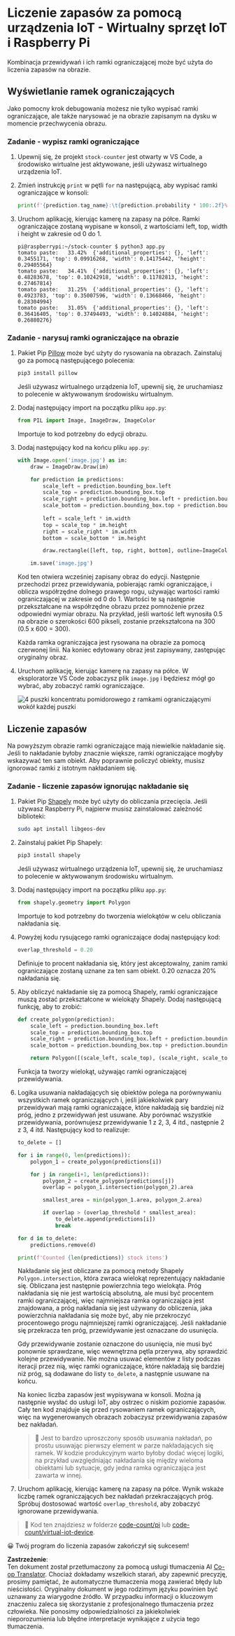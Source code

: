 <!--
CO_OP_TRANSLATOR_METADATA:
{
  "original_hash": "9c4320311c0f2c1884a6a21265d98a51",
  "translation_date": "2025-08-26T06:27:57+00:00",
  "source_file": "5-retail/lessons/2-check-stock-device/single-board-computer-count-stock.md",
  "language_code": "pl"
}
-->
# Liczenie zapasów za pomocą urządzenia IoT - Wirtualny sprzęt IoT i Raspberry Pi

Kombinacja przewidywań i ich ramki ograniczającej może być użyta do liczenia zapasów na obrazie.

## Wyświetlanie ramek ograniczających

Jako pomocny krok debugowania możesz nie tylko wypisać ramki ograniczające, ale także narysować je na obrazie zapisanym na dysku w momencie przechwycenia obrazu.

### Zadanie - wypisz ramki ograniczające

1. Upewnij się, że projekt `stock-counter` jest otwarty w VS Code, a środowisko wirtualne jest aktywowane, jeśli używasz wirtualnego urządzenia IoT.

1. Zmień instrukcję `print` w pętli `for` na następującą, aby wypisać ramki ograniczające w konsoli:

    ```python
    print(f'{prediction.tag_name}:\t{prediction.probability * 100:.2f}%\t{prediction.bounding_box}')
    ```

1. Uruchom aplikację, kierując kamerę na zapasy na półce. Ramki ograniczające zostaną wypisane w konsoli, z wartościami left, top, width i height w zakresie od 0 do 1.

    ```output
    pi@raspberrypi:~/stock-counter $ python3 app.py 
    tomato paste:   33.42%  {'additional_properties': {}, 'left': 0.3455171, 'top': 0.09916268, 'width': 0.14175442, 'height': 0.29405564}
    tomato paste:   34.41%  {'additional_properties': {}, 'left': 0.48283678, 'top': 0.10242918, 'width': 0.11782813, 'height': 0.27467814}
    tomato paste:   31.25%  {'additional_properties': {}, 'left': 0.4923783, 'top': 0.35007596, 'width': 0.13668466, 'height': 0.28304994}
    tomato paste:   31.05%  {'additional_properties': {}, 'left': 0.36416405, 'top': 0.37494493, 'width': 0.14024884, 'height': 0.26880276}
    ```

### Zadanie - narysuj ramki ograniczające na obrazie

1. Pakiet Pip [Pillow](https://pypi.org/project/Pillow/) może być użyty do rysowania na obrazach. Zainstaluj go za pomocą następującego polecenia:

    ```sh
    pip3 install pillow
    ```

    Jeśli używasz wirtualnego urządzenia IoT, upewnij się, że uruchamiasz to polecenie w aktywowanym środowisku wirtualnym.

1. Dodaj następujący import na początku pliku `app.py`:

    ```python
    from PIL import Image, ImageDraw, ImageColor
    ```

    Importuje to kod potrzebny do edycji obrazu.

1. Dodaj następujący kod na końcu pliku `app.py`:

    ```python
    with Image.open('image.jpg') as im:
        draw = ImageDraw.Draw(im)
    
        for prediction in predictions:
            scale_left = prediction.bounding_box.left
            scale_top = prediction.bounding_box.top
            scale_right = prediction.bounding_box.left + prediction.bounding_box.width
            scale_bottom = prediction.bounding_box.top + prediction.bounding_box.height
            
            left = scale_left * im.width
            top = scale_top * im.height
            right = scale_right * im.width
            bottom = scale_bottom * im.height
    
            draw.rectangle([left, top, right, bottom], outline=ImageColor.getrgb('red'), width=2)
    
        im.save('image.jpg')
    ```

    Kod ten otwiera wcześniej zapisany obraz do edycji. Następnie przechodzi przez przewidywania, pobierając ramki ograniczające, i oblicza współrzędne dolnego prawego rogu, używając wartości ramki ograniczającej w zakresie od 0 do 1. Wartości te są następnie przekształcane na współrzędne obrazu przez pomnożenie przez odpowiedni wymiar obrazu. Na przykład, jeśli wartość left wynosiła 0.5 na obrazie o szerokości 600 pikseli, zostanie przekształcona na 300 (0.5 x 600 = 300).

    Każda ramka ograniczająca jest rysowana na obrazie za pomocą czerwonej linii. Na koniec edytowany obraz jest zapisywany, zastępując oryginalny obraz.

1. Uruchom aplikację, kierując kamerę na zapasy na półce. W eksploratorze VS Code zobaczysz plik `image.jpg` i będziesz mógł go wybrać, aby zobaczyć ramki ograniczające.

    ![4 puszki koncentratu pomidorowego z ramkami ograniczającymi wokół każdej puszki](../../../../../translated_images/rpi-stock-with-bounding-boxes.b5540e2ecb7cd49f1271828d3be412671d950e87625c5597ea97c90f11e01097.pl.jpg)

## Liczenie zapasów

Na powyższym obrazie ramki ograniczające mają niewielkie nakładanie się. Jeśli to nakładanie byłoby znacznie większe, ramki ograniczające mogłyby wskazywać ten sam obiekt. Aby poprawnie policzyć obiekty, musisz ignorować ramki z istotnym nakładaniem się.

### Zadanie - liczenie zapasów ignorując nakładanie się

1. Pakiet Pip [Shapely](https://pypi.org/project/Shapely/) może być użyty do obliczania przecięcia. Jeśli używasz Raspberry Pi, najpierw musisz zainstalować zależność biblioteki:

    ```sh
    sudo apt install libgeos-dev
    ```

1. Zainstaluj pakiet Pip Shapely:

    ```sh
    pip3 install shapely
    ```

    Jeśli używasz wirtualnego urządzenia IoT, upewnij się, że uruchamiasz to polecenie w aktywowanym środowisku wirtualnym.

1. Dodaj następujący import na początku pliku `app.py`:

    ```python
    from shapely.geometry import Polygon
    ```

    Importuje to kod potrzebny do tworzenia wielokątów w celu obliczania nakładania się.

1. Powyżej kodu rysującego ramki ograniczające dodaj następujący kod:

    ```python
    overlap_threshold = 0.20
    ```

    Definiuje to procent nakładania się, który jest akceptowalny, zanim ramki ograniczające zostaną uznane za ten sam obiekt. 0.20 oznacza 20% nakładania się.

1. Aby obliczyć nakładanie się za pomocą Shapely, ramki ograniczające muszą zostać przekształcone w wielokąty Shapely. Dodaj następującą funkcję, aby to zrobić:

    ```python
    def create_polygon(prediction):
        scale_left = prediction.bounding_box.left
        scale_top = prediction.bounding_box.top
        scale_right = prediction.bounding_box.left + prediction.bounding_box.width
        scale_bottom = prediction.bounding_box.top + prediction.bounding_box.height
    
        return Polygon([(scale_left, scale_top), (scale_right, scale_top), (scale_right, scale_bottom), (scale_left, scale_bottom)])
    ```

    Funkcja ta tworzy wielokąt, używając ramki ograniczającej przewidywania.

1. Logika usuwania nakładających się obiektów polega na porównywaniu wszystkich ramek ograniczających i, jeśli jakiekolwiek pary przewidywań mają ramki ograniczające, które nakładają się bardziej niż próg, jedno z przewidywań jest usuwane. Aby porównać wszystkie przewidywania, porównujesz przewidywanie 1 z 2, 3, 4 itd., następnie 2 z 3, 4 itd. Następujący kod to realizuje:

    ```python
    to_delete = []

    for i in range(0, len(predictions)):
        polygon_1 = create_polygon(predictions[i])
    
        for j in range(i+1, len(predictions)):
            polygon_2 = create_polygon(predictions[j])
            overlap = polygon_1.intersection(polygon_2).area

            smallest_area = min(polygon_1.area, polygon_2.area)
    
            if overlap > (overlap_threshold * smallest_area):
                to_delete.append(predictions[i])
                break
    
    for d in to_delete:
        predictions.remove(d)

    print(f'Counted {len(predictions)} stock items')
    ```

    Nakładanie się jest obliczane za pomocą metody Shapely `Polygon.intersection`, która zwraca wielokąt reprezentujący nakładanie się. Obliczana jest następnie powierzchnia tego wielokąta. Próg nakładania się nie jest wartością absolutną, ale musi być procentem ramki ograniczającej, więc najmniejsza ramka ograniczająca jest znajdowana, a próg nakładania się jest używany do obliczenia, jaka powierzchnia nakładania się może być, aby nie przekroczyć procentowego progu najmniejszej ramki ograniczającej. Jeśli nakładanie się przekracza ten próg, przewidywanie jest oznaczane do usunięcia.

    Gdy przewidywanie zostanie oznaczone do usunięcia, nie musi być ponownie sprawdzane, więc wewnętrzna pętla przerywa, aby sprawdzić kolejne przewidywanie. Nie można usuwać elementów z listy podczas iteracji przez nią, więc ramki ograniczające, które nakładają się bardziej niż próg, są dodawane do listy `to_delete`, a następnie usuwane na końcu.

    Na koniec liczba zapasów jest wypisywana w konsoli. Można ją następnie wysłać do usługi IoT, aby ostrzec o niskim poziomie zapasów. Cały ten kod znajduje się przed rysowaniem ramek ograniczających, więc na wygenerowanych obrazach zobaczysz przewidywania zapasów bez nakładań.

    > 💁 Jest to bardzo uproszczony sposób usuwania nakładań, po prostu usuwając pierwszy element w parze nakładających się ramek. W kodzie produkcyjnym warto byłoby dodać więcej logiki, na przykład uwzględniając nakładania się między wieloma obiektami lub sytuacje, gdy jedna ramka ograniczająca jest zawarta w innej.

1. Uruchom aplikację, kierując kamerę na zapasy na półce. Wynik wskaże liczbę ramek ograniczających bez nakładań przekraczających próg. Spróbuj dostosować wartość `overlap_threshold`, aby zobaczyć ignorowane przewidywania.

> 💁 Kod ten znajdziesz w folderze [code-count/pi](../../../../../5-retail/lessons/2-check-stock-device/code-count/pi) lub [code-count/virtual-iot-device](../../../../../5-retail/lessons/2-check-stock-device/code-count/virtual-iot-device).

😀 Twój program do liczenia zapasów zakończył się sukcesem!

**Zastrzeżenie**:  
Ten dokument został przetłumaczony za pomocą usługi tłumaczenia AI [Co-op Translator](https://github.com/Azure/co-op-translator). Chociaż dokładamy wszelkich starań, aby zapewnić precyzję, prosimy pamiętać, że automatyczne tłumaczenia mogą zawierać błędy lub nieścisłości. Oryginalny dokument w jego rodzimym języku powinien być uznawany za wiarygodne źródło. W przypadku informacji o kluczowym znaczeniu zaleca się skorzystanie z profesjonalnego tłumaczenia przez człowieka. Nie ponosimy odpowiedzialności za jakiekolwiek nieporozumienia lub błędne interpretacje wynikające z użycia tego tłumaczenia.